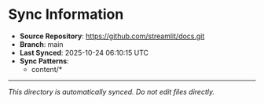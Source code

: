 # Sync Information

- **Source Repository**: https://github.com/streamlit/docs.git
- **Branch**: main
- **Last Synced**: 2025-10-24 06:10:15 UTC
- **Sync Patterns**:
  - content/*

---
*This directory is automatically synced. Do not edit files directly.*
